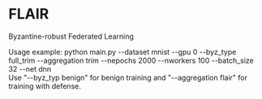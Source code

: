 # FLAIR
Byzantine-robust Federated Learning

Usage example: python main.py --dataset mnist --gpu 0 --byz_type full_trim --aggregation trim --nepochs 2000 --nworkers 100 --batch_size 32 --net dnn  
Use "--byz_typ benign" for benign training and "--aggregation flair" for training with defense.
